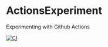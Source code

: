 # ActionsExperiment
Experimenting with Github Actions

[![CI](https://github.com/ChumpChief/ActionsExperiment/actions/workflows/ci.yml/badge.svg)](https://github.com/ChumpChief/ActionsExperiment/actions/workflows/ci.yml)
